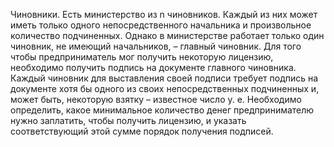 Чиновники. Есть министерство из n чиновников. Каждый из них может иметь
только одного непосредственного начальника и произвольное количество
подчиненных. Однако в министерстве работает только один чиновник, не
имеющий начальников, – главный чиновник. Для того чтобы
предприниматель мог получить некоторую лицензию, необходимо получить
подпись на документе главного чиновника. Каждый чиновник для
выставления своей подписи требует подпись на документе хотя бы одного из
своих непосредственных подчиненных и, может быть, некоторую взятку –
известное число у. е.
Необходимо определить, какое минимальное количество денег
предпринимателю нужно заплатить, чтобы получить лицензию, и указать
соответствующий этой сумме порядок получения подписей.
